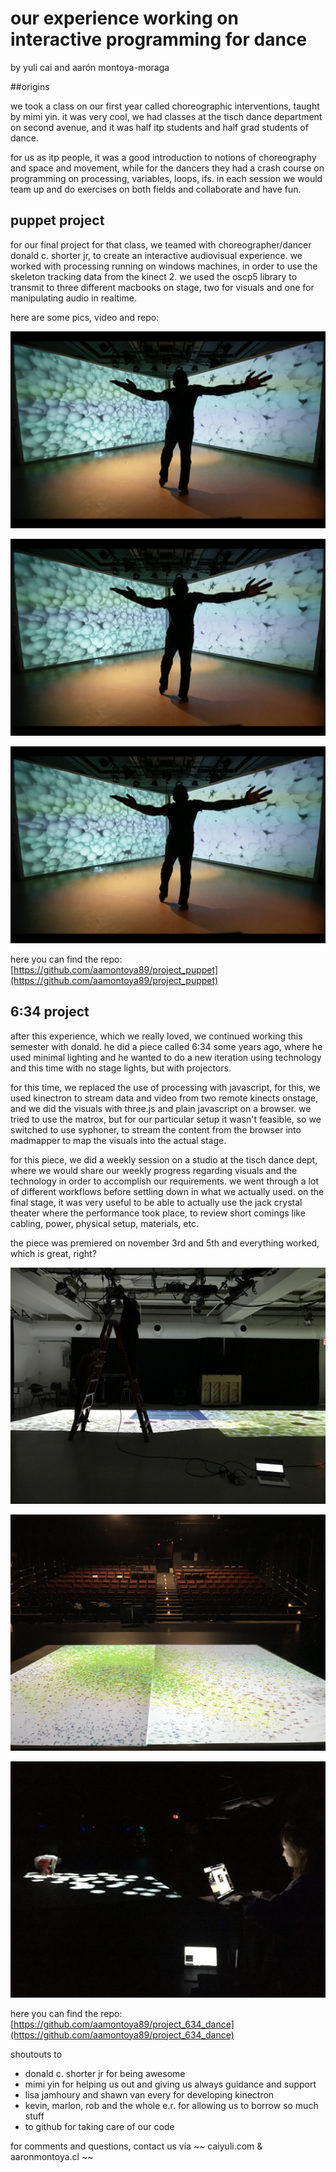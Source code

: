 # our experience working on interactive programming for dance
by yuli cai and aarón montoya-moraga

##origins

we took a class on our first year called choreographic interventions, taught
by mimi yin. it was very cool, we had classes at the tisch dance department
on second avenue, and it was half itp students and half grad students of dance.

for us as itp people, it was a good introduction to notions of choreography and space and movement, while for the dancers they had a crash course on programming on processing, variables, loops, ifs. in each session we would team up and do exercises on both fields and collaborate and have fun.

## puppet project

for our final project for that class, we teamed with choreographer/dancer donald c. shorter jr, to create an interactive audiovisual experience. we worked with processing running on windows machines, in order to use the skeleton tracking data from the kinect 2. we used the oscp5 library to transmit to three different macbooks on stage, two for visuals and one for manipulating audio in realtime.

here are some pics, video and repo:

![puppet01](https://github.com/aamontoya89/project_634_dance/raw/gh-pages/pics/puppet1.jpg "puppet 01")

![puppet02](https://github.com/aamontoya89/project_634_dance/raw/gh-pages/pics/puppet1.jpg "puppet 02")

![puppet03](https://github.com/aamontoya89/project_634_dance/raw/gh-pages/pics/puppet1.jpg "puppet 03")

here you can find the repo:
[https://github.com/aamontoya89/project_puppet](https://github.com/aamontoya89/project_puppet)

## 6:34 project

after this experience, which we really loved, we continued working this semester with donald. he did a piece called 6:34 some years ago, where he used minimal lighting and he wanted to do a new iteration using technology and this time with no stage lights, but with projectors.

for this time, we replaced the use of processing with javascript, for this, we used kinectron to stream data and video from two remote kinects onstage, and we did the visuals with three.js and plain javascript on a browser. we tried to use the matrox, but for our particular setup it wasn't feasible, so we switched to use syphoner, to stream the content from the browser into madmapper to map the visuals into the actual stage.

for this piece, we did a weekly session on a studio at the tisch dance dept, where we would share our weekly progress regarding visuals and the technology in order to accomplish our requirements. we went through a lot of different workflows before settling down in what we actually used. on the final stage, it was very useful to be able to actually use the jack crystal theater where the performance took place, to review short comings like cabling, power, physical setup, materials, etc.

the piece was premiered on november 3rd and 5th and everything worked, which is great, right?

![634_00](https://github.com/aamontoya89/project_634_dance/raw/gh-pages/pics/634_00.jpg "634 00")

![634_01](https://github.com/aamontoya89/project_634_dance/raw/gh-pages/pics/634_01.jpg "634 01")

![634_02](https://github.com/aamontoya89/project_634_dance/raw/gh-pages/pics/634_02.jpg "634 02")

here you can find the repo:
[https://github.com/aamontoya89/project_634_dance](https://github.com/aamontoya89/project_634_dance)

shoutouts to
* donald c. shorter jr for being awesome
* mimi yin for helping us out and giving us always guidance and support
* lisa jamhoury and shawn van every for developing kinectron
* kevin, marlon, rob and the whole e.r. for allowing us to borrow so much stuff
* to github for taking care of our code

for comments and questions, contact us via
~~ caiyuli.com & aaronmontoya.cl ~~

